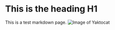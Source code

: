 # This is the heading H1

This is a test markdown page.
![Image of Yaktocat](https://octodex.github.com/images/yaktocat.png)
